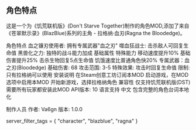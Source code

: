 

## 角色特点


这是一个为《饥荒联机版》(Don't Starve Together)制作的角色MOD,添加了来自《苍翠默示录》(BlazBlue)系列的主角 - 拉格纳·血刃(Ragna the Bloodedge)。

角色特点
血之镰刃使用者: 拥有专属武器"血之刃"
噬血狂战士: 击杀敌人可回复生命值
黑兽化之力: 独特的战斗能力加成
基础属性
特殊能力
移动速度提升10%
基础伤害提升25%
击杀生物回复5点生命值
饥饿速度比普通角色快20%
专属武器：血之刃(Bloodedge)
基础伤害: 68
攻击范围: 3-5
特殊效果: 攻击时回复生命值
限制: 只有拉格纳可以使用
安装说明
在Steam创意工坊订阅本MOD
启动游戏，在MOD选项中启用本MOD
开始新游戏，选择拉格纳角色
兼容性
仅支持饥荒联机版(DST)
需要所有玩家都安装此MOD
API版本: 10
语言支持
中文
包含完整的角色台词本地化

制作人员
作者: Va6gn
版本: 1.0.0

server_filter_tags = {
    "character",
    "blazblue",
    "ragna"
}
